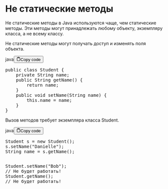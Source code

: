 <h1>Не статические методы</h1>
<p>Не статические методы в Java используются чаще, чем статические методы.
Эти методы могут принадлежать любому объекту, экземпляру класса, а не всему классу.</p>
<p>Не статические методы могут получать доступ и изменять поля объекта.</p>
<div class="code-element">
    <div class="lang-line">java<button class="copy-button"><svg stroke="currentColor" fill="none" stroke-width="2" viewBox="0 0 24 24" stroke-linecap="round" stroke-linejoin="round" class="h-4 w-4" height="1em" width="1em" xmlns="http://www.w3.org/2000/svg">
    <path d="M16 4h2a2 2 0 0 1 2 2v14a2 2 0 0 1-2 2H6a2 2 0 0 1-2-2V6a2 2 0 0 1 2-2h2"></path><rect x="8" y="2" width="8" height="4" rx="1" ry="1"></rect></svg>Copy code</button>
    </div>
    <div class="code"><div class="highlight"><pre><span></span><span class="kd">public</span><span class="w"> </span><span class="kd">class</span> <span class="nc">Student</span><span class="w"> </span><span class="p">{</span>
<span class="w">    </span><span class="kd">private</span><span class="w"> </span><span class="n">String</span><span class="w"> </span><span class="n">name</span><span class="p">;</span>
<span class="w">    </span><span class="kd">public</span><span class="w"> </span><span class="n">String</span><span class="w"> </span><span class="nf">getName</span><span class="p">()</span><span class="w"> </span><span class="p">{</span>
<span class="w">        </span><span class="k">return</span><span class="w"> </span><span class="n">name</span><span class="p">;</span>
<span class="w">    </span><span class="p">}</span>
<span class="w">    </span><span class="kd">public</span><span class="w"> </span><span class="kt">void</span><span class="w"> </span><span class="nf">setName</span><span class="p">(</span><span class="n">String</span><span class="w"> </span><span class="n">name</span><span class="p">)</span><span class="w"> </span><span class="p">{</span>
<span class="w">        </span><span class="k">this</span><span class="p">.</span><span class="na">name</span><span class="w"> </span><span class="o">=</span><span class="w"> </span><span class="n">name</span><span class="p">;</span>
<span class="w">    </span><span class="p">}</span>
<span class="p">}</span>
</pre></div></div>
</div>

<p>Вызов методов требует экземпляра класса Student.</p>
<div class="code-element">
    <div class="lang-line">java<button class="copy-button"><svg stroke="currentColor" fill="none" stroke-width="2" viewBox="0 0 24 24" stroke-linecap="round" stroke-linejoin="round" class="h-4 w-4" height="1em" width="1em" xmlns="http://www.w3.org/2000/svg">
    <path d="M16 4h2a2 2 0 0 1 2 2v14a2 2 0 0 1-2 2H6a2 2 0 0 1-2-2V6a2 2 0 0 1 2-2h2"></path><rect x="8" y="2" width="8" height="4" rx="1" ry="1"></rect></svg>Copy code</button>
    </div>
    <div class="code"><div class="highlight"><pre><span></span><span class="n">Student</span><span class="w"> </span><span class="n">s</span><span class="w"> </span><span class="o">=</span><span class="w"> </span><span class="k">new</span><span class="w"> </span><span class="n">Student</span><span class="p">();</span>
<span class="n">s</span><span class="p">.</span><span class="na">setName</span><span class="p">(</span><span class="s">&quot;Danielle&quot;</span><span class="p">);</span>
<span class="n">String</span><span class="w"> </span><span class="n">name</span><span class="w"> </span><span class="o">=</span><span class="w"> </span><span class="n">s</span><span class="p">.</span><span class="na">getName</span><span class="p">();</span>

<span class="n">Student</span><span class="p">.</span><span class="na">setName</span><span class="p">(</span><span class="s">&quot;Bob&quot;</span><span class="p">);</span><span class="w"> </span><span class="c1">// Не будет работать!</span>
<span class="n">Student</span><span class="p">.</span><span class="na">getName</span><span class="p">();</span><span class="w"> </span><span class="c1">// Не будет работать!</span>
</pre></div></div>
</div>